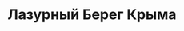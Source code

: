 --- 
title: "Лазурный Берег Крыма" 
site: "http://www.lb.crimea.ua" 
town: "Симферополь" 
tel: ["+38 066 0552066, +38 063 7833639"] 
address: "Россия, Республика Крым, г.Симферополь, ул.Севастопольская 44/2, офис 4." 
mail: "info@lb.crimea.ua" 
--- 